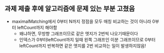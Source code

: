 ## 과제 제출 후에 알고리즘에 문제 있는 부분 고쳤음
+ maximalMatching에서 0부터 N까지 정점을 모두 매칭 비교하는 것이 아니라 0부터 leftCount까지 해야함
   + 왜냐하면, 무방향 그래프이므로 같은 엣지가 2번씩 나오기때문이다
   + 인덱스가 0부터leftCount까지 일때 왼쪽 그래프인 이분 그래프이므로 0부터 leftCount까지 반복하면 같은 엣지를 2번 비교하는 일이 발생하지않음!
